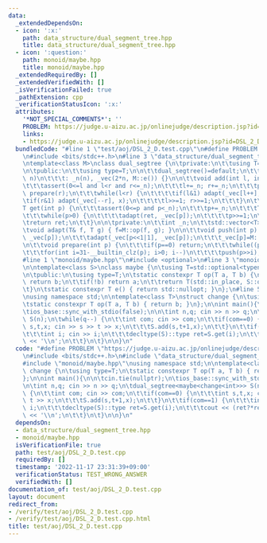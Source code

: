 ```yaml
---
data:
  _extendedDependsOn:
  - icon: ':x:'
    path: data_structure/dual_segment_tree.hpp
    title: data_structure/dual_segment_tree.hpp
  - icon: ':question:'
    path: monoid/maybe.hpp
    title: monoid/maybe.hpp
  _extendedRequiredBy: []
  _extendedVerifiedWith: []
  _isVerificationFailed: true
  _pathExtension: cpp
  _verificationStatusIcon: ':x:'
  attributes:
    '*NOT_SPECIAL_COMMENTS*': ''
    PROBLEM: https://judge.u-aizu.ac.jp/onlinejudge/description.jsp?id=DSL_2_D
    links:
    - https://judge.u-aizu.ac.jp/onlinejudge/description.jsp?id=DSL_2_D
  bundledCode: "#line 1 \"test/aoj/DSL_2_D.test.cpp\"\n#define PROBLEM \"https://judge.u-aizu.ac.jp/onlinejudge/description.jsp?id=DSL_2_D\"\
    \n#include <bits/stdc++.h>\n#line 3 \"data_structure/dual_segment_tree.hpp\"\n\
    \ntemplate<class M>\nclass dual_segtree {\n\tprivate:\n\t\tusing T=typename M::type;\n\
    \n\tpublic:\n\t\tusing type=T;\n\n\t\tdual_segtree()=default;\n\t\texplicit dual_segtree(int\
    \ n)\n\t\t\t: _n(n), _vec(2*n, M::e()) {}\n\n\t\tvoid add(int l, int r, T x) {\n\
    \t\t\tassert(0<=l and l<r and r<=_n);\n\t\t\tl+=_n; r+=_n;\n\t\t\tprepare(l);\
    \ prepare(r);\n\t\t\twhile(l<r) {\n\t\t\t\tif(l&1) adapt(_vec[l++], x);\n\t\t\t\
    \tif(r&1) adapt(_vec[--r], x);\n\t\t\t\tl>>=1; r>>=1;\n\t\t\t}\n\t\t}\n\n\t\t\
    T get(int p) {\n\t\t\tassert(0<=p and p<_n);\n\t\t\tp+=_n;\n\t\t\tT ret=M::e();\n\
    \t\t\twhile(p>0) {\n\t\t\t\tadapt(ret, _vec[p]);\n\t\t\t\tp>>=1;\n\t\t\t}\n\t\t\
    \treturn ret;\n\t\t}\n\n\tprivate:\n\t\tint _n;\n\t\tstd::vector<T> _vec;\n\n\t\
    \tvoid adapt(T& f, T g) { f=M::op(f, g); }\n\n\t\tvoid push(int p) {\n\t\t\tadapt(_vec[p<<1|0],\
    \ _vec[p]);\n\t\t\tadapt(_vec[p<<1|1], _vec[p]);\n\t\t\t_vec[p]=M::e;\n\t\t}\n\
    \n\t\tvoid prepare(int p) {\n\t\t\tif(p==0) return;\n\t\t\twhile((p&1)==0) p>>=1;\n\
    \t\t\tfor(int i=31-__builtin_clz(p); i>0; i--)\n\t\t\t\tpush(p>>i);\n\t\t}\n};\n\
    #line 1 \"monoid/maybe.hpp\"\n#include <optional>\n#line 3 \"monoid/maybe.hpp\"\
    \n\ntemplate<class S>\nclass maybe {\n\tusing T=std::optional<typename S::type>;\n\
    \n\tpublic:\n\tusing type=T;\n\tstatic constexpr T op(T a, T b) {\n\t\tif(!a)\
    \ return b;\n\t\tif(!b) return a;\n\t\treturn T(std::in_place, S::op(*a, *b));\n\
    \t}\n\tstatic constexpr T e() { return std::nullopt; }\n};\n#line 5 \"test/aoj/DSL_2_D.test.cpp\"\
    \nusing namespace std;\n\ntemplate<class T>\nstruct change {\n\tusing type=T;\n\
    \tstatic constexpr T op(T a, T b) { return b; }\n};\n\nint main(){\n\n\tcin.tie(nullptr);\n\
    \tios_base::sync_with_stdio(false);\n\n\tint n,q; cin >> n >> q;\n\tdual_segtree<maybe<change<int>>>\
    \ S(n);\n\twhile(q--) {\n\t\tint com; cin >> com;\n\t\tif(com==0) {\n\t\t\tint\
    \ s,t,x; cin >> s >> t >> x;\n\t\t\tS.add(s,t+1,x);\n\t\t}\n\t\tif(com==1) {\n\
    \t\t\tint i; cin >> i;\n\t\t\tdecltype(S)::type ret=S.get(i);\n\t\t\tcout << (ret?*ret:numeric_limits<int>::max())\
    \ << '\\n';\n\t\t}\n\t}\n\n}\n"
  code: "#define PROBLEM \"https://judge.u-aizu.ac.jp/onlinejudge/description.jsp?id=DSL_2_D\"\
    \n#include <bits/stdc++.h>\n#include \"data_structure/dual_segment_tree.hpp\"\n\
    #include \"monoid/maybe.hpp\"\nusing namespace std;\n\ntemplate<class T>\nstruct\
    \ change {\n\tusing type=T;\n\tstatic constexpr T op(T a, T b) { return b; }\n\
    };\n\nint main(){\n\n\tcin.tie(nullptr);\n\tios_base::sync_with_stdio(false);\n\
    \n\tint n,q; cin >> n >> q;\n\tdual_segtree<maybe<change<int>>> S(n);\n\twhile(q--)\
    \ {\n\t\tint com; cin >> com;\n\t\tif(com==0) {\n\t\t\tint s,t,x; cin >> s >>\
    \ t >> x;\n\t\t\tS.add(s,t+1,x);\n\t\t}\n\t\tif(com==1) {\n\t\t\tint i; cin >>\
    \ i;\n\t\t\tdecltype(S)::type ret=S.get(i);\n\t\t\tcout << (ret?*ret:numeric_limits<int>::max())\
    \ << '\\n';\n\t\t}\n\t}\n\n}\n"
  dependsOn:
  - data_structure/dual_segment_tree.hpp
  - monoid/maybe.hpp
  isVerificationFile: true
  path: test/aoj/DSL_2_D.test.cpp
  requiredBy: []
  timestamp: '2022-11-17 23:31:39+09:00'
  verificationStatus: TEST_WRONG_ANSWER
  verifiedWith: []
documentation_of: test/aoj/DSL_2_D.test.cpp
layout: document
redirect_from:
- /verify/test/aoj/DSL_2_D.test.cpp
- /verify/test/aoj/DSL_2_D.test.cpp.html
title: test/aoj/DSL_2_D.test.cpp
---
```

